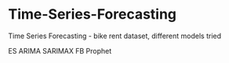 # Time-Series-Forecasting
Time Series Forecasting - bike rent dataset, different models tried

ES
ARIMA
SARIMAX
FB Prophet

